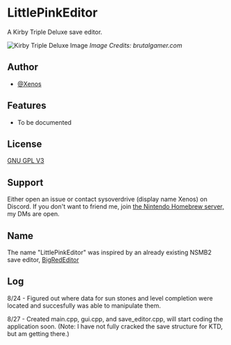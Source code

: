# LittlePinkEditor
A Kirby Triple Deluxe save editor. 

<img src="https://brutalgamer.com/wp-content/uploads/2014/05/Kirby-Triple-Deluxe1-450x253.jpg" alt="Kirby Triple Deluxe Image" />
<i>Image Credits: brutalgamer.com</i>


## Author

- [@Xenos](https://github.com/XenosZx)


## Features

- To be documented


## License

[GNU GPL V3](https://www.gnu.org/licenses/gpl-3.0.en.html)


## Support

Either open an issue or contact sysoverdrive (display name Xenos) on Discord. If you don't want to friend me, join [the Nintendo Homebrew server,](https://discord.gg/nintendohomebrew) my DMs are open.


## Name
The name "LittlePinkEditor" was inspired by an already existing NSMB2 save editor, [BigRedEditor](https://github.com/ExplosBlue/BigRedEditor)

## Log

8/24 - Figured out where data for sun stones and level completion were located and succesfully was able to manipulate them.

8/27 - Created main.cpp, gui.cpp, and save_editor.cpp, will start coding the application soon. (Note: I have not fully cracked the save structure for KTD, but am getting there.) 
